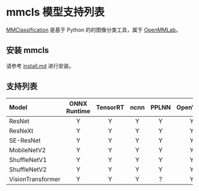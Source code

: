 # mmcls 模型支持列表

[MMClassification](https://github.com/open-mmlab/mmclassification) 是基于 Python 的的图像分类工具，属于 [OpenMMLab](https://openmmlab.com)。

## 安装 mmcls

请参考 [install.md](https://github.com/open-mmlab/mmclassification/blob/master/docs/en/install.md) 进行安装。

## 支持列表

| Model             | ONNX Runtime | TensorRT | ncnn | PPLNN | OpenVINO |                                          Model config                                           |
| :---------------- | :----------: | :------: | :--: | :---: | :------: | :---------------------------------------------------------------------------------------------: |
| ResNet            |      Y       |    Y     |  Y   |   Y   |    Y     |       [config](https://github.com/open-mmlab/mmclassification/tree/master/configs/resnet)       |
| ResNeXt           |      Y       |    Y     |  Y   |   Y   |    Y     |      [config](https://github.com/open-mmlab/mmclassification/tree/master/configs/resnext)       |
| SE-ResNet         |      Y       |    Y     |  Y   |   Y   |    Y     |      [config](https://github.com/open-mmlab/mmclassification/tree/master/configs/seresnet)      |
| MobileNetV2       |      Y       |    Y     |  Y   |   Y   |    Y     |    [config](https://github.com/open-mmlab/mmclassification/tree/master/configs/mobilenet_v2)    |
| ShuffleNetV1      |      Y       |    Y     |  Y   |   Y   |    Y     |   [config](https://github.com/open-mmlab/mmclassification/tree/master/configs/shufflenet_v1)    |
| ShuffleNetV2      |      Y       |    Y     |  Y   |   Y   |    Y     |   [config](https://github.com/open-mmlab/mmclassification/tree/master/configs/shufflenet_v2)    |
| VisionTransformer |      Y       |    Y     |  Y   |   ?   |    Y     | [config](https://github.com/open-mmlab/mmclassification/tree/master/configs/vision_transformer) |
